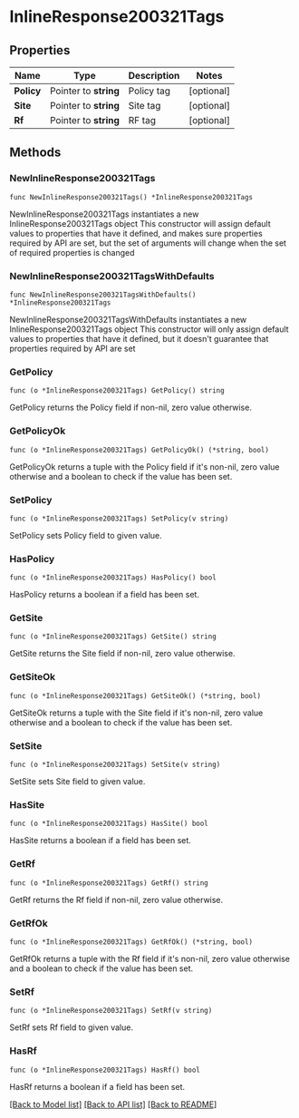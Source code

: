 # InlineResponse200321Tags

## Properties

Name | Type | Description | Notes
------------ | ------------- | ------------- | -------------
**Policy** | Pointer to **string** | Policy tag | [optional] 
**Site** | Pointer to **string** | Site tag | [optional] 
**Rf** | Pointer to **string** | RF tag | [optional] 

## Methods

### NewInlineResponse200321Tags

`func NewInlineResponse200321Tags() *InlineResponse200321Tags`

NewInlineResponse200321Tags instantiates a new InlineResponse200321Tags object
This constructor will assign default values to properties that have it defined,
and makes sure properties required by API are set, but the set of arguments
will change when the set of required properties is changed

### NewInlineResponse200321TagsWithDefaults

`func NewInlineResponse200321TagsWithDefaults() *InlineResponse200321Tags`

NewInlineResponse200321TagsWithDefaults instantiates a new InlineResponse200321Tags object
This constructor will only assign default values to properties that have it defined,
but it doesn't guarantee that properties required by API are set

### GetPolicy

`func (o *InlineResponse200321Tags) GetPolicy() string`

GetPolicy returns the Policy field if non-nil, zero value otherwise.

### GetPolicyOk

`func (o *InlineResponse200321Tags) GetPolicyOk() (*string, bool)`

GetPolicyOk returns a tuple with the Policy field if it's non-nil, zero value otherwise
and a boolean to check if the value has been set.

### SetPolicy

`func (o *InlineResponse200321Tags) SetPolicy(v string)`

SetPolicy sets Policy field to given value.

### HasPolicy

`func (o *InlineResponse200321Tags) HasPolicy() bool`

HasPolicy returns a boolean if a field has been set.

### GetSite

`func (o *InlineResponse200321Tags) GetSite() string`

GetSite returns the Site field if non-nil, zero value otherwise.

### GetSiteOk

`func (o *InlineResponse200321Tags) GetSiteOk() (*string, bool)`

GetSiteOk returns a tuple with the Site field if it's non-nil, zero value otherwise
and a boolean to check if the value has been set.

### SetSite

`func (o *InlineResponse200321Tags) SetSite(v string)`

SetSite sets Site field to given value.

### HasSite

`func (o *InlineResponse200321Tags) HasSite() bool`

HasSite returns a boolean if a field has been set.

### GetRf

`func (o *InlineResponse200321Tags) GetRf() string`

GetRf returns the Rf field if non-nil, zero value otherwise.

### GetRfOk

`func (o *InlineResponse200321Tags) GetRfOk() (*string, bool)`

GetRfOk returns a tuple with the Rf field if it's non-nil, zero value otherwise
and a boolean to check if the value has been set.

### SetRf

`func (o *InlineResponse200321Tags) SetRf(v string)`

SetRf sets Rf field to given value.

### HasRf

`func (o *InlineResponse200321Tags) HasRf() bool`

HasRf returns a boolean if a field has been set.


[[Back to Model list]](../README.md#documentation-for-models) [[Back to API list]](../README.md#documentation-for-api-endpoints) [[Back to README]](../README.md)


